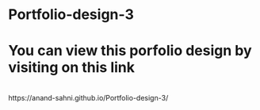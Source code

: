 # Portfolio-design-3
# You can view this porfolio design by visiting on this link
<br/>
https://anand-sahni.github.io/Portfolio-design-3/
